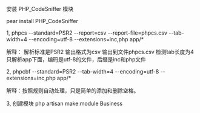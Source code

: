 
安装 PHP_CodeSniffer 模块

pear install PHP_CodeSniffer

1, phpcs --standard=PSR2 --report=csv --report-file=phpcs.csv --tab-width=4 --encoding=utf-8 --extensions=inc,php app/*

解释： 解析标准是PSR2 输出格式为csv 输出到文件phpcs.csv 检测tab长度为4  只解析app下面，编码是utf-8的文件，后缀是inc和php文件

2, phpcbf --standard=PSR2 --tab-width=4 --encoding=utf-8 --extensions=inc,php app/*

解释：按照规则自动处理，只是简单的添加和删除空格。

3, 创建模块
php artisan make:module Business


